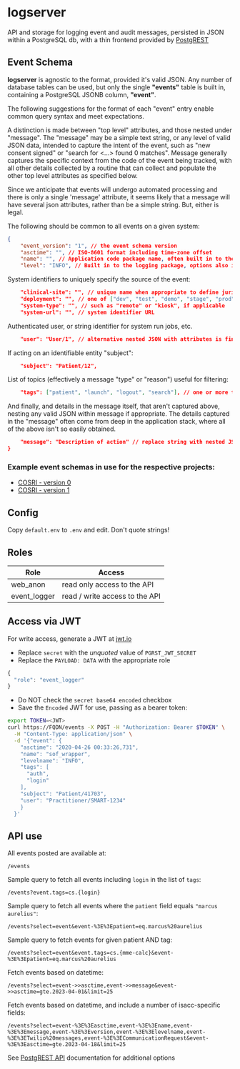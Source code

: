 # logserver
API and storage for logging event and audit messages, persisted in JSON
within a PostgreSQL db, with a thin frontend provided by
[PostgREST](http://postgrest.org/en/v7.0.0/index.html)

## Event Schema
**logserver** is agnostic to the format, provided it's valid JSON.  Any number
of database tables can be used, but only the single **"events"** table is built
in, containing a PostgreSQL JSONB column,  **"event"**.

The following suggestions for the format of each "event" entry enable common
query syntax and meet expectations.

A distinction is made between "top level" attributes, and those nested under
"message".  The "message" may be a simple text string, or any level of valid
JSON data, intended to capture the intent of the event, such as "new consent
signed" or "search for <...> found 0 matches".  Message generally captures
the specific context from the code of the event being tracked, with all other
details collected by a routine that can collect and populate the other top
level attributes as specified below.  

Since we anticipate that events will undergo automated processing and there is only a single 'message' attribute, it seems likely that a message will have several json attributes, rather than be a simple string.  But, either is legal.

The following should be common to all events on a given system:
```json
{
    "event_version": "1", // the event schema version
    "asctime": "", // ISO-8601 format including time-zone offset
    "name": "", // Application code package name, often built in to the logging system and difficult to manipulate
    "level": "INFO", // Built in to the logging package, options also include DEBUG, WARN, ERROR
```

System identifiers to uniquely specify the source of the event:
```json
    "clinical-site": "", // unique name when appropriate to define jurisdiction, institution or clinic, such as "UW Harborview",
    "deployment": "", // one of ["dev", "test", "demo", "stage", "prod"]
    "system-type": "", // such as "remote" or "kiosk", if applicable
    "system-url": "", // system identifier URL
```

Authenticated user, or string identifier for system run jobs, etc.
```json
    "user": "User/1", // alternative nested JSON with attributes is fine; ideally consistent per application
```

If acting on an identifiable entity "subject":
```json
    "subject": "Patient/12",
```

List of topics (effectively a message "type" or "reason") useful for filtering:
```json
    "tags": ["patient", "launch", "logout", "search"], // one or more tags
```

And finally, and details in the message itself, that aren't captured above,
nesting any valid JSON within message if appropriate.  The details captured
in the "message" often come from deep in the application stack, where all of
the above isn't so easily obtained.
```json
    "message": "Description of action" // replace string with nested JSON when applicable 
}
```

### Example event schemas in use for the respective projects:

* [COSRI - version 0](./docs/cosri_v0.md)
* [COSRI - version 1](./docs/cosri_v1.md)

## Config
Copy ``default.env`` to ``.env`` and edit.  Don't quote strings!

## Roles
Role | Access
-----|-------
web_anon | read only access to the API
event_logger | read / write access to the API

## Access via JWT
For write access, generate a JWT at [jwt.io](https://jwt.io/#debugger-io)

* Replace ``secret`` with the *unquoted* value of ``PGRST_JWT_SECRET``
* Replace the ``PAYLOAD: DATA`` with the appropriate role

```javascript
{
  "role": "event_logger"
}
```  

* Do NOT check the ``secret base64 encoded`` checkbox
* Save the ``Encoded`` JWT for use, passing as a bearer token:

```bash
export TOKEN=<JWT>
curl https://FQDN/events -X POST -H "Authorization: Bearer $TOKEN" \
  -H "Content-Type: application/json" \
  -d '{"event": {
    "asctime": "2020-04-26 00:33:26,731",
    "name": "sof_wrapper",
    "levelname": "INFO",
    "tags": [
      "auth",
      "login"
    ],
    "subject": "Patient/41703",
    "user": "Practitioner/SMART-1234"
    }
  }'
```

## API use
All events posted are available at:
```http request
/events
```

Sample query to fetch all events including ``login`` in the list of ``tags``:
```http request
/events?event.tags=cs.{login}
```

Sample query to fetch all events where the ``patient`` field equals ``"marcus aurelius"``:
```http request
/events?select=event&event-%3E%3Epatient=eq.marcus%20aurelius
```

Sample query to fetch events for given patient AND tag:
```http request
/events?select=event&event.tags=cs.{mme-calc}&event-%3E%3Epatient=eq.marcus%20aurelius
```

Fetch events based on datetime:
```http request
/events?select=event->>asctime,event->>message&event->>asctime=gte.2023-04-01&limit=25
```

Fetch events based on datetime, and include a number of isacc-specific fields:
```http request
/events?select=event-%3E%3Easctime,event-%3E%3Ename,event-%3E%3Emessage,event-%3E%3Eversion,event-%3E%3Elevelname,event-%3E%3ETwilio%20messages,event-%3E%3ECommunicationRequest&event-%3E%3Easctime=gte.2023-04-18&limit=25
```

See [PostgREST API](http://postgrest.org/en/v7.0.0/api.html) documentation
for additional options
